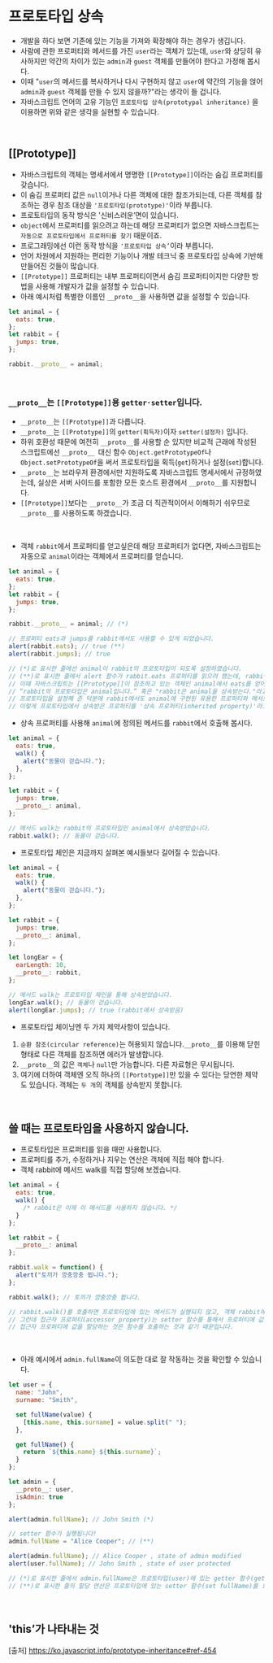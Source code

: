 # 프로토타입 상속

- 개발을 하다 보면 기존에 있는 기능을 가져와 확장해야 하는 경우가 생깁니다.
- 사람에 관한 프로퍼티와 메서드를 가진 `user`라는 객체가 있는데, `user`와 상당히 유사하지만 약간의 차이가 있는 `admin`과 `guest` 객체를 만들어야 한다고 가정해 봅시다.
- 이때 "`user`의 메서드를 복사하거나 다시 구현하지 않고 `user`에 약간의 기능을 얹어 `admin`과 `guest` 객체를 만들 수 있지 않을까?"라는 생각이 들 겁니다.
- 자바스크립트 언어의 고유 기능인 `프로토타입 상속(prototypal inheritance)` 을 이용하면 위와 같은 생각을 실현할 수 있습니다.

<br>

## [[Prototype]]

- 자바스크립트의 객체는 명세서에서 명명한 `[[Prototype]]`이라는 숨김 프로퍼티를 갖습니다.
- 이 숨김 프로퍼티 값은 `null`이거나 다른 객체에 대한 참조가되는데, 다른 객체를 참조하는 경우 참조 대상을 `'프로토타입(prototype)'`이라 부릅니다.
- 프로토타입의 동작 방식은 '신비스러운’면이 있습니다.
- `object`에서 프로퍼티를 읽으려고 하는데 해당 프로퍼티가 없으면 자바스크립트는 `자동으로 프로토타입에서 프로퍼티를 찾기` 때문이죠.
- 프로그래밍에선 이런 동작 방식을 `'프로토타입 상속’`이라 부릅니다.
- 언어 차원에서 지원하는 편리한 기능이나 개발 테크닉 중 프로토타입 상속에 기반해 만들어진 것들이 많습니다.
- `[[Prototype]]` 프로퍼티는 내부 프로퍼티이면서 숨김 프로퍼티이지만 다양한 방법을 사용해 개발자가 값을 설정할 수 있습니다.
- 아래 예시처럼 특별한 이름인 `__proto__`을 사용하면 값을 설정할 수 있습니다.

```js
let animal = {
  eats: true,
};
let rabbit = {
  jumps: true,
};

rabbit.__proto__ = animal;
```

<br>

### `__proto__`는 `[[Prototype]]`용 `getter·setter`입니다.

- `__proto__`는 `[[Prototype]]`과 다릅니다.
- `__proto__`는 `[[Prototype]]`의 `getter(획득자)`이자 `setter(설정자)` 입니다.
- 하위 호환성 때문에 여전히 `__proto__`를 사용할 순 있지만 비교적 근래에 작성된 스크립트에선 `__proto__ `대신 함수 `Object.getPrototypeOf`나 `Object.setPrototypeOf`을 써서 프로토타입을 획득(`get`)하거나 설정(`set`)합니다.
- `__proto__`는 브라우저 환경에서만 지원하도록 자바스크립트 명세서에서 규정하였는데, 실상은 서버 사이드를 포함한 모든 호스트 환경에서 `__proto__`를 지원합니다.
- `[[Prototype]]`보다는 `__proto__`가 조금 더 직관적이어서 이해하기 쉬우므로 `__proto__`를 사용하도록 하겠습니다.

<br>

- 객체 `rabbit`에서 프로퍼티를 얻고싶은데 해당 프로퍼티가 없다면, 자바스크립트는 자동으로 `animal`이라는 객체에서 프로퍼티를 얻습니다.

```js
let animal = {
  eats: true,
};
let rabbit = {
  jumps: true,
};

rabbit.__proto__ = animal; // (*)

// 프로퍼티 eats과 jumps를 rabbit에서도 사용할 수 있게 되었습니다.
alert(rabbit.eats); // true (**)
alert(rabbit.jumps); // true

// (*)로 표시한 줄에선 animal이 rabbit의 프로토타입이 되도록 설정하였습니다.
// (**)로 표시한 줄에서 alert 함수가 rabbit.eats 프로퍼티를 읽으려 했는데, rabbit엔 eats라는 프로퍼티가 없습니다.
// 이때 자바스크립트는 [[Prototype]]이 참조하고 있는 객체인 animal에서 eats를 얻어냅니다.
// “rabbit의 프로토타입은 animal입니다.” 혹은 "rabbit은 animal을 상속받는다."라고 말 할 수 있게 되었습니다.
// 프로토타입을 설정해 준 덕분에 rabbit에서도 animal에 구현된 유용한 프로퍼티와 메서드를 사용할 수 있게 되었네요.
// 이렇게 프로토타입에서 상속받은 프로퍼티를 '상속 프로퍼티(inherited property)'라고 합니다.
```

- 상속 프로퍼티를 사용해 `animal`에 정의된 메서드를 `rabbit`에서 호출해 봅시다.

```js
let animal = {
  eats: true,
  walk() {
    alert("동물이 걷습니다.");
  },
};

let rabbit = {
  jumps: true,
  __proto__: animal,
};

// 메서드 walk는 rabbit의 프로토타입인 animal에서 상속받았습니다.
rabbit.walk(); // 동물이 걷습니다.
```

- 프로토타입 체인은 지금까지 살펴본 예시들보다 길어질 수 있습니다.

```js
let animal = {
  eats: true,
  walk() {
    alert("동물이 걷습니다.");
  },
};

let rabbit = {
  jumps: true,
  __proto__: animal,
};

let longEar = {
  earLength: 10,
  __proto__: rabbit,
};

// 메서드 walk는 프로토타입 체인을 통해 상속받았습니다.
longEar.walk(); // 동물이 걷습니다.
alert(longEar.jumps); // true (rabbit에서 상속받음)
```

- 프로토타입 체이닝엔 두 가지 제약사항이 있습니다.

1. `순환 참조(circular reference)`는 허용되지 않습니다.`__proto__`를 이용해 닫힌 형태로 다른 객체를 참조하면 에러가 발생합니다.
2. `__proto__`의 값은 `객체`나 `null`만 가능합니다. 다른 자료형은 무시됩니다.
3. 여기에 더하여 객체엔 오직 하나의 `[[Portotype]]`만 있을 수 있다는 당연한 제약도 있습니다. 객체는 `두 개`의 객체를 상속받지 못합니다.

<br>

## 쓸 때는 프로토타입을 사용하지 않습니다.

- 프로토타입은 프로퍼티를 읽을 때만 사용합니다.
- 프로퍼티를 추가, 수정하거나 지우는 연산은 객체에 직접 해야 합니다.
- 객체 rabbit에 메서드 walk를 직접 할당해 보겠습니다.
```js
let animal = {
  eats: true,
  walk() {
    /* rabbit은 이제 이 메서드를 사용하지 않습니다. */
  }
};

let rabbit = {
  __proto__: animal
};

rabbit.walk = function() {
  alert("토끼가 깡충깡충 뜁니다.");
};

rabbit.walk(); // 토끼가 깡충깡충 뜁니다.

// rabbit.walk()를 호출하면 프로토타입에 있는 메서드가 실행되지 않고, 객체 rabbit에 추가한 메서드가 실행됩니다.
// 그런데 접근자 프로퍼티(accessor property)는 setter 함수를 통해서 프로퍼티에 값을 할당하므로 이 규칙이 적용되지 않습니다. 
// 접근자 프로퍼티에 값을 할당하는 것은 함수를 호출하는 것과 같기 때문입니다.
```

<br>

- 아래 예시에서 `admin.fullName`이 의도한 대로 잘 작동하는 것을 확인할 수 있습니다.
```js
let user = {
  name: "John",
  surname: "Smith",

  set fullName(value) {
    [this.name, this.surname] = value.split(" ");
  },

  get fullName() {
    return `${this.name} ${this.surname}`;
  }
};

let admin = {
  __proto__: user,
  isAdmin: true
};

alert(admin.fullName); // John Smith (*)

// setter 함수가 실행됩니다!
admin.fullName = "Alice Cooper"; // (**)

alert(admin.fullName); // Alice Cooper , state of admin modified
alert(user.fullName); // John Smith , state of user protected

// (*)로 표시한 줄에서 admin.fullName은 프로토타입(user)에 있는 getter 함수(get fullName)를 호출하고, 
// (**)로 표시한 줄의 할당 연산은 프로토타입에 있는 setter 함수(set fullName)를 호출합니다.
```

<br>

## 'this’가 나타내는 것


[출처]
https://ko.javascript.info/prototype-inheritance#ref-454
